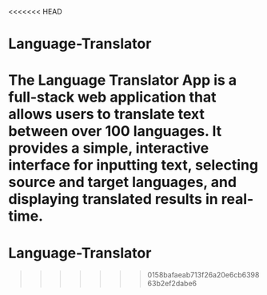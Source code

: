 <<<<<<< HEAD
# Language-Translator
The Language Translator App is a full-stack web application that allows users to translate text between over 100 languages. It provides a simple, interactive interface for inputting text, selecting source and target languages, and displaying translated results in real-time. 
=======
# Language-Translator
>>>>>>> 0158bafaeab713f26a20e6cb639863b2ef2dabe6
